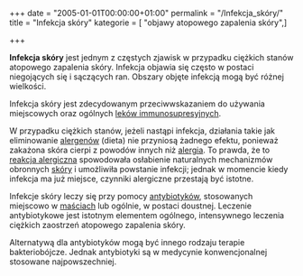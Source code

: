 +++
date = "2005-01-01T00:00:00+01:00"
permalink = "/Infekcja_skóry/"
title = "Infekcja skóry"
kategorie = [ "objawy atopowego zapalenia skóry",]

+++

**Infekcja skóry** jest jednym z częstych zjawisk w przypadku ciężkich stanów atopowego zapalenia skóry. Infekcja objawia się często w postaci niegojących się i sączących ran. Obszary objęte infekcją mogą być różnej wielkości.

Infekcja skóry jest zdecydowanym przeciwwskazaniem do używania miejscowych oraz ogólnych [leków immunosupresyjnych](/atopedia/Leki_immunosupresyjne "wikilink").

W przypadku ciężkich stanów, jeżeli nastąpi infekcja, działania takie jak eliminowanie [alergenów](/atopedia/alergen "wikilink") (dieta) nie przyniosą żadnego efektu, ponieważ zakażona skóra cierpi z powodów innych niż [alergia](/atopedia/alergia "wikilink"). To prawda, że to [reakcja alergiczna](/atopedia/reakcja_alergiczna "wikilink") spowodowała osłabienie naturalnych mechanizmów obronnych [skóry](/atopedia/skóra "wikilink") i umożliwiła powstanie infekcji; jednak w momencie kiedy infekcja ma już miejsce, czynniki alergiczne przestają być istotne.

Infekcje skóry leczy się przy pomocy [antybiotyków](/atopedia/antybiotyki "wikilink"), stosowanych miejscowo w [maściach](/atopedia/Maść "wikilink") lub ogólnie, w postaci doustnej. Leczenie antybiotykowe jest istotnym elementem ogólnego, intensywnego leczenia ciężkich zaostrzeń atopowego zapalenia skóry.

Alternatywą dla antybiotyków mogą być innego rodzaju terapie bakteriobójcze. Jednak antybiotyki są w medycynie konwencjonalnej stosowane najpowszechniej.

